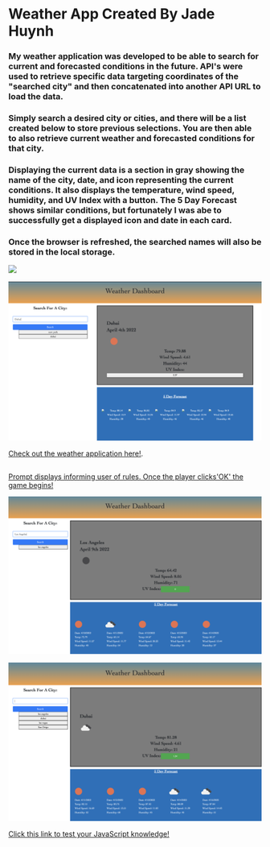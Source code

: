 # Weather App Created By Jade Huynh

### My weather application was developed to be able to search for current and forecasted conditions in the future. API's were used to retrieve specific data targeting coordinates of the "searched city" and then concatenated into another API URL to load the data.

### Simply search a desired city or cities, and there will be a list created below to store previous selections. You are then able to also retrieve current weather and forecasted conditions for that city.

### Displaying the current data is a section in gray showing the name of the city, date, and icon representing the current conditions. It also displays the temperature, wind speed, humidity, and UV Index with a button. The 5 Day Forecast shows similar conditions, but fortunately I was abe to successfully get a displayed icon and date in each card.

### Once the browser is refreshed, the searched names will also be stored in the local storage.

![](https://img.shields.io/badge/License-MIT-yellowgreen)

![Deployed URL Image](./assets/images/Screen%20Shot%202022-04-04%20at%2011.53.55%20PM.png)

[Check out the weather application here!](https://jadehuynh.github.io/weather-app/).



## 
[Prompt displays informing user of rules. Once the player clicks'OK' the game begins!](./assets/image/gamephoto.png)


![](./assets/images/weasearch.png) 

![](./assets/images/wealocstrge.png) 

[Click this link to test your JavaScript knowledge!](https://jadehuynh.github.io/timed-game/) 